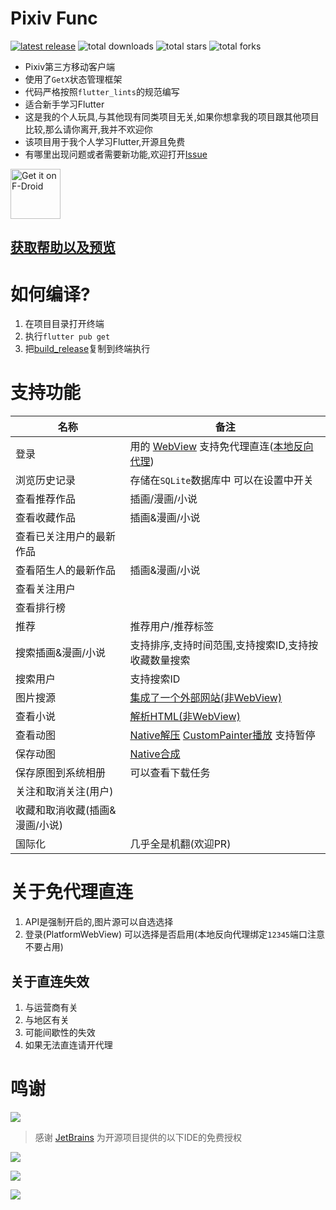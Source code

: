 # Pixiv Func

[![latest release](https://img.shields.io/github/release/xiao-cao-x/pixiv_func_mobile?label=latest%20release)](https://github.com/xiao-cao-x/pixiv_func_mobile/releases/latest)
![total downloads](https://img.shields.io/github/downloads/xiao-cao-x/pixiv_func_mobile/total.svg?label=total%20downloads)
![total stars](https://img.shields.io/github/stars/xiao-cao-x/pixiv_func_mobile?label=total%20stars)
![total forks](https://img.shields.io/github/forks/xiao-cao-x/pixiv_func_mobile?label=total%20forks)

- Pixiv第三方移动客户端
- 使用了`GetX`状态管理框架
- 代码严格按照`flutter_lints`的规范编写
- 适合新手学习Flutter
- 这是我的个人玩具,与其他现有同类项目无关,如果你想拿我的项目跟其他项目比较,那么请你离开,我并不欢迎你
- 该项目用于我个人学习Flutter,开源且免费
- 有哪里出现问题或者需要新功能,欢迎打开[Issue](https://github.com/xiao-cao-x/pixiv_func_mobile/issues/new)

[<img src="https://fdroid.gitlab.io/artwork/badge/get-it-on.png"
     alt="Get it on F-Droid"
     height="80">](https://f-droid.org/packages/site.xiaocao.pixiv/)

## [获取帮助以及预览](https://pixiv.xiaocao.site/#/pixiv-func/mobile)

# 如何编译?

1. 在项目目录打开终端
2. 执行`flutter pub get`
3. 把[build_release](./build_release)复制到终端执行

# 支持功能

| 名称                | 备注                                                                                                                                                                                                                                                                              |
|-------------------|---------------------------------------------------------------------------------------------------------------------------------------------------------------------------------------------------------------------------------------------------------------------------------|
| 登录                | 用的 [WebView](https://github.com/xiao-cao-x/pixiv_func_mobile/blob/main/android/app/src/main/kotlin/top/xiaocao/pixiv/platform/webview/PlatformWebView.kt) 支持免代理直连([本地反向代理](https://github.com/xiao-cao-x/pixiv-local-reverse-proxy))                                            |
| 浏览历史记录            | 存储在`SQLite`数据库中 可以在设置中开关                                                                                                                                                                                                                                                        |
| 查看推荐作品            | 插画/漫画/小说                                                                                                                                                                                                                                                                        |
| 查看收藏作品            | 插画&漫画/小说                                                                                                                                                                                                                                                                        |
| 查看已关注用户的最新作品      |                                                                                                                                                                                                                                                                                 |
| 查看陌生人的最新作品        | 插画&漫画/小说                                                                                                                                                                                                                                                                        |
| 查看关注用户            |                                                                                                                                                                                                                                                                                 |
| 查看排行榜             |                                                                                                                                                                                                                                                                                 |
| 推荐                | 推荐用户/推荐标签                                                                                                                                                                                                                                                                       |
| 搜索插画&漫画/小说        | 支持排序,支持时间范围,支持搜索ID,支持按收藏数量搜索                                                                                                                                                                                                                                                    |
| 搜索用户              | 支持搜索ID                                                                                                                                                                                                                                                                          |
| 图片搜源              | [集成了一个外部网站(非WebView)](https://github.com/xiao-cao-x/pixiv_func_mobile/blob/main/lib/pages/search/result/image/controller.dart#L104)                                                                                                                                             |
| 查看小说              | [解析HTML(非WebView)](https://github.com/xiao-cao-x/pixiv_func_mobile/blob/main/lib/pages/novel/controller.dart#L40)                                                                                                                                                               |
| 查看动图              | [Native解压](https://github.com/xiao-cao-x/pixiv_func_mobile/blob/main/android/app/src/main/kotlin/top/xiaocao/pixiv/platform/api/PlatformApi.kt#L60)   [CustomPainter播放](https://github.com/xiao-cao-x/pixiv_func_mobile/blob/main/lib/components/frame_gif/frame_gif.dart) 支持暂停 |
| 保存动图              | [Native合成](https://github.com/xiao-cao-x/pixiv_func_mobile/blob/main/android/app/src/main/kotlin/top/xiaocao/pixiv/platform/api/PlatformApi.kt#L26)                                                                                                                             |
| 保存原图到系统相册         | 可以查看下载任务                                                                                                                                                                                                                                                                        |
| 关注和取消关注(用户)       |                                                                                                                                                                                                                                                                                 |
| 收藏和取消收藏(插画&漫画/小说) |                                                                                                                                                                                                                                                                                 |
| 国际化               | 几乎全是机翻(欢迎PR)                                                                                                                                                                                                                                                                    |

# 关于免代理直连

1. API是强制开启的,图片源可以自选选择
2. 登录(PlatformWebView) 可以选择是否启用(本地反向代理绑定`12345`端口注意不要占用)

## 关于直连失效

1. 与运营商有关
2. 与地区有关
3. 可能间歇性的失效
4. 如果无法直连请开代理

# 鸣谢

[![](https://resources.jetbrains.com/storage/products/company/brand/logos/jb_beam.svg)](https://www.jetbrains.com/?from=xiao-cao-x/pixiv_func_mobile)

> 感谢 [JetBrains](https://www.jetbrains.com/?from=xiao-cao-x/pixiv_func_mobile) 为开源项目提供的以下IDE的免费授权


[![](https://resources.jetbrains.com/storage/products/company/brand/logos/IntelliJ_IDEA.svg)](https://www.jetbrains.com/idea/?from=xiao-cao-x/pixiv_func_mobile)

[![](https://resources.jetbrains.com/storage/products/company/brand/logos/GoLand.svg)](https://www.jetbrains.com/go/?from=xiao-cao-x/pixiv_func_mobile)

[![](https://resources.jetbrains.com/storage/products/company/brand/logos/DataGrip.svg)](https://www.jetbrains.com/datagrip/?from=xiao-cao-x/pixiv_func_mobile)  



